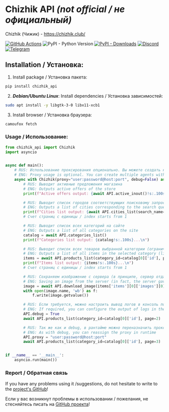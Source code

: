 # Chizhik API *(not official / не официальный)*

Chizhik (Чижик) - https://chizhik.club/

[![GitHub Actions](https://github.com/Open-Inflation/chizhik_api/workflows/API%20Tests%20Daily/badge.svg)](https://github.com/Open-Inflation/chizhik_api/actions?query=workflow%3A"API+Tests+Daily")
![PyPI - Python Version](https://img.shields.io/pypi/pyversions/chizhik_api)
[![PyPI - Downloads](https://img.shields.io/pypi/dm/chizhik_api?label=PyPi%20downloads)](https://pypi.org/project/chizhik-api/)
[![Discord](https://img.shields.io/discord/792572437292253224?label=Discord&labelColor=%232c2f33&color=%237289da)](https://discord.gg/UnJnGHNbBp)
[![Telegram](https://img.shields.io/badge/Telegram-24A1DE)](https://t.me/miskler_dev)



## Installation / Установка:
1. Install package / Установка пакета:
```bash
pip install chizhik_api
```
2. ***Debian/Ubuntu Linux***: Install dependencies / Установка зависимостей:
```bash
sudo apt install -y libgtk-3-0 libx11-xcb1
```
3. Install browser / Установка браузера:
```bash
camoufox fetch
```

### Usage / Использование:
```py
from chizhik_api import Chizhik
import asyncio


async def main():
    # RUS: Использование проксирования опционально. Вы можете создать несколько агентов с разными прокси для ускорения парса.
    # ENG: Proxy usage is optional. You can create multiple agents with different proxies for faster parsing.
    async with Chizhik(proxy="user:password@host:port", debug=False) as API:
        # RUS: Выводит активные предложения магазина
        # ENG: Outputs active offers of the store
        print(f"Active offers output: {await API.active_inout()!s:.100s}...\n")

        # RUS: Выводит список городов соответствующих поисковому запросу (только на русском языке)
        # ENG: Outputs a list of cities corresponding to the search query (only in Russian language)
        print(f"Cities list output: {await API.cities_list(search_name='ар', page=1)!s:.100s}...\n")
        # Счет страниц с единицы / index starts from 1

        # RUS: Выводит список всех категорий на сайте
        # ENG: Outputs a list of all categories on the site
        catalog = await API.categories_list()
        print(f"Categories list output: {catalog!s:.100s}...\n")

        # RUS: Выводит список всех товаров выбранной категории (ограничение 100 элементов, если превышает - запрашивайте через дополнительные страницы)
        # ENG: Outputs a list of all items in the selected category (limiting to 100 elements, if exceeds - request through additional pages)
        items = await API.products_list(category_id=catalog[0]['id'], page=1)
        print(f"Items list output: {items!s:.100s}...\n")
        # Счет страниц с единицы / index starts from 1

        # RUS: Сохраняем изображение с сервера (в принципе, сервер отдал бы их и без обертки моего объекта, но лучше максимально претворяться обычным пользователем)
        # ENG: Saving an image from the server (in fact, the server gave them and without wrapping my object, but better to be as a regular user)
        image = await API.download_image(items['items'][0]['images'][0]['image'])
        with open(image.name, 'wb') as f:
            f.write(image.getvalue())

        # RUS: Если требуется, можно настроить вывод логов в консоль после иницализации
        # ENG: If required, you can configure the output of logs in the console after initialization
        API.debug = True
        await API.products_list(category_id=catalog[0]['id'], page=2)

        # RUS: Так же как и debug, в рантайме можно переназначить прокси
        # ENG: As with debug, you can reassign the proxy in runtime
        API.proxy = "user:password@host:port"
        await API.products_list(category_id=catalog[0]['id'], page=3)


if __name__ == '__main__':
    asyncio.run(main())
```

### Report / Обратная связь

If you have any problems using it /suggestions, do not hesitate to write to the [project's GitHub](https://github.com/Open-Inflation/chizhik_api/issues)!

Если у вас возникнут проблемы в использовании / пожелания, не стесняйтесь писать на [GitHub проекта](https://github.com/Open-Inflation/chizhik_api/issues)!
